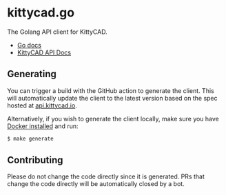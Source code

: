 # kittycad.go

The Golang API client for KittyCAD.

- [Go docs](https://pkg.go.dev/github.com/kittycad/kittycad.go)
- [KittyCAD API Docs](https://docs.kittycad.io/?lang=go)

## Generating

You can trigger a build with the GitHub action to generate the client. This will
automatically update the client to the latest version based on the spec hosted
at [api.kittycad.io](https://api.kittycad.io/).

Alternatively, if you wish to generate the client locally, make sure you have
[Docker installed](https://docs.docker.com/get-docker/) and run:

```bash
$ make generate
```

## Contributing

Please do not change the code directly since it is generated. PRs that change
the code directly will be automatically closed by a bot.
